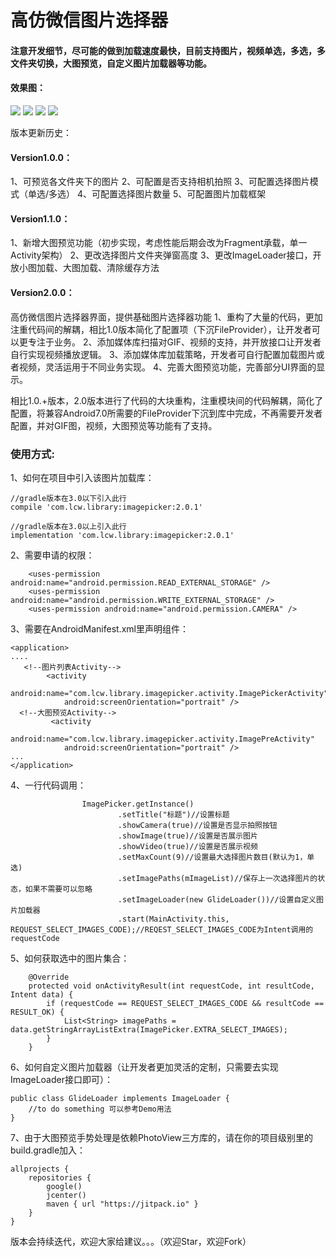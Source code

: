 # 高仿微信图片选择器

#### 注意开发细节，尽可能的做到加载速度最快，目前支持图片，视频单选，多选，多文件夹切换，大图预览，自定义图片加载器等功能。

#### 效果图：
 ![](https://github.com/Lichenwei-Dev/ImagePicker/blob/master/screenshot/Screenshot1.png)
 ![](https://github.com/Lichenwei-Dev/ImagePicker/blob/master/screenshot/Screenshot2.png)
 ![](https://github.com/Lichenwei-Dev/ImagePicker/blob/master/screenshot/Screenshot3.png)
 ![](https://github.com/Lichenwei-Dev/ImagePicker/blob/master/screenshot/Screenshot4.png)
 
 
 
版本更新历史：
#### Version1.0.0：
1、可预览各文件夹下的图片
2、可配置是否支持相机拍照
3、可配置选择图片模式（单选/多选）
4、可配置选择图片数量
5、可配置图片加载框架

#### Version1.1.0：
1、新增大图预览功能（初步实现，考虑性能后期会改为Fragment承载，单一Activity架构）
2、更改选择图片文件夹弹窗高度
3、更改ImageLoader接口，开放小图加载、大图加载、清除缓存方法

#### Version2.0.0：
高仿微信图片选择器界面，提供基础图片选择器功能
1、重构了大量的代码，更加注重代码间的解耦，相比1.0版本简化了配置项（下沉FileProvider），让开发者可以更专注于业务。
2、添加媒体库扫描对GIF、视频的支持，并开放接口让开发者自行实现视频播放逻辑。
3、添加媒体库加载策略，开发者可自行配置加载图片或者视频，灵活运用于不同业务实现。
4、完善大图预览功能，完善部分UI界面的显示。

 
 

相比1.0.+版本，2.0版本进行了代码的大块重构，注重模块间的代码解耦，简化了配置，将兼容Android7.0所需要的FileProvider下沉到库中完成，不再需要开发者配置，并对GIF图，视频，大图预览等功能有了支持。

### 使用方式:

1、如何在项目中引入该图片加载库：
```
//gradle版本在3.0以下引入此行
compile 'com.lcw.library:imagepicker:2.0.1'

//gradle版本在3.0以上引入此行
implementation 'com.lcw.library:imagepicker:2.0.1'
```

2、需要申请的权限：
```
    <uses-permission android:name="android.permission.READ_EXTERNAL_STORAGE" />
    <uses-permission android:name="android.permission.WRITE_EXTERNAL_STORAGE" />
    <uses-permission android:name="android.permission.CAMERA" />
```

3、需要在AndroidManifest.xml里声明组件：
```
<application>
....
   <!--图片列表Activity-->
        <activity
            android:name="com.lcw.library.imagepicker.activity.ImagePickerActivity"
            android:screenOrientation="portrait" />
  <!--大图预览Activity-->
         <activity
            android:name="com.lcw.library.imagepicker.activity.ImagePreActivity"
            android:screenOrientation="portrait" />
...
</application>

```

4、一行代码调用：
```
                ImagePicker.getInstance()
                        .setTitle("标题")//设置标题
                        .showCamera(true)//设置是否显示拍照按钮
                        .showImage(true)//设置是否展示图片
                        .showVideo(true)//设置是否展示视频
                        .setMaxCount(9)//设置最大选择图片数目(默认为1，单选)
                        .setImagePaths(mImageList)//保存上一次选择图片的状态，如果不需要可以忽略
                        .setImageLoader(new GlideLoader())//设置自定义图片加载器
                        .start(MainActivity.this, REQUEST_SELECT_IMAGES_CODE);//REQEST_SELECT_IMAGES_CODE为Intent调用的requestCode
```

5、如何获取选中的图片集合：
```
    @Override
    protected void onActivityResult(int requestCode, int resultCode, Intent data) {
        if (requestCode == REQUEST_SELECT_IMAGES_CODE && resultCode == RESULT_OK) {
            List<String> imagePaths = data.getStringArrayListExtra(ImagePicker.EXTRA_SELECT_IMAGES);
        }
    }
```

6、如何自定义图片加载器（让开发者更加灵活的定制，只需要去实现ImageLoader接口即可）：
```
public class GlideLoader implements ImageLoader {
    //to do something 可以参考Demo用法
}
```

7、由于大图预览手势处理是依赖PhotoView三方库的，请在你的项目级别里的build.gradle加入：
```
allprojects {
    repositories {
        google()
        jcenter()
        maven { url "https://jitpack.io" }
    }
}
```


版本会持续迭代，欢迎大家给建议。。。（欢迎Star，欢迎Fork）

 

